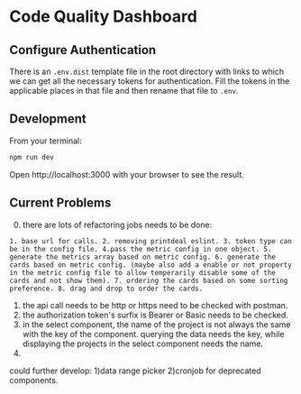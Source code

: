 # Code Quality Dashboard

## Configure Authentication

There is an ```.env.dist``` template file in the root directory with links to which we can get all the necessary tokens for authentication. Fill the tokens in the applicable places in that file and then rename that file to ```.env```.

## Development

From your terminal:

```sh
npm run dev
```

Open http://localhost:3000 with your browser to see the result.


## Current Problems
0) there are lots of refactoring jobs needs to be done:
```
1. base url for calls. 2. removing printdeal eslint. 3. token type can be in the config file. 4.pass the metric config in one object. 5. generate the metrics array based on metric config. 6. generate the cards based on metric config. (maybe also add a enable or not property in the metric config file to allow temperarily disable some of the cards and not show them). 7. ordering the cards based on some sorting preference. 8. drag and drop to order the cards.
```
1) the api call needs to be http or https need to be checked with postman.
2) the authorization token's surfix is Bearer or Basic needs to be checked.
3) in the select component, the name of the project is not always the same with the key of the component. querying the data needs the key, while displaying the projects in the select component needs the name.
4) 


could further develop:
1)data range picker
2)cronjob for deprecated components. 

